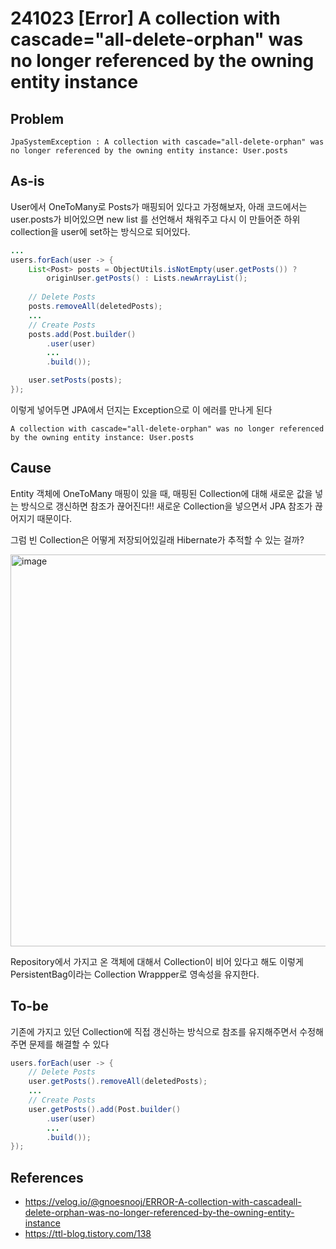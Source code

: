 # 241023 [Error] A collection with cascade="all-delete-orphan" was no longer referenced by the owning entity instance

## Problem
```
JpaSystemException : A collection with cascade="all-delete-orphan" was no longer referenced by the owning entity instance: User.posts
```

## As-is
User에서 OneToMany로 Posts가 매핑되어 있다고 가정해보자,
아래 코드에서는 user.posts가 비어있으면 new list 를 선언해서 채워주고 다시 이 만들어준 하위 collection을 user에 set하는 방식으로 되어있다.
```java
...
users.forEach(user -> {
    List<Post> posts = ObjectUtils.isNotEmpty(user.getPosts()) ?
        originUser.getPosts() : Lists.newArrayList();
    
    // Delete Posts
    posts.removeAll(deletedPosts);
    ...    
    // Create Posts
    posts.add(Post.builder()
        .user(user)
        ...
        .build());

    user.setPosts(posts);
});
```

이렇게 넣어두면 JPA에서 던지는 Exception으로 이 에러를 만나게 된다
```
A collection with cascade="all-delete-orphan" was no longer referenced by the owning entity instance: User.posts
```

## Cause
Entity 객체에 OneToMany 매핑이 있을 때, 매핑된 Collection에 대해 새로운 값을 넣는 방식으로 갱신하면 참조가 끊어진다!!
새로운 Collection을 넣으면서 JPA 참조가 끊어지기 때문이다.

그럼 빈 Collection은 어떻게 저장되어있길래 Hibernate가 추적할 수 있는 걸까?

<img width="627" alt="image" src="https://github.com/user-attachments/assets/c8bb3b91-0993-4f28-af27-ee40d3156fd4">

Repository에서 가지고 온 객체에 대해서 Collection이 비어 있다고 해도 이렇게 PersistentBag이라는 Collection Wrappper로 영속성을 유지한다.


## To-be
기존에 가지고 있던 Collection에 직접 갱신하는 방식으로 참조를 유지해주면서 수정해주면 문제를 해결할 수 있다
```java
users.forEach(user -> {
    // Delete Posts
    user.getPosts().removeAll(deletedPosts);
    ...    
    // Create Posts
    user.getPosts().add(Post.builder()
        .user(user)
        ...
        .build());
});
```


## References
- https://velog.io/@gnoesnooj/ERROR-A-collection-with-cascadeall-delete-orphan-was-no-longer-referenced-by-the-owning-entity-instance
- https://ttl-blog.tistory.com/138
